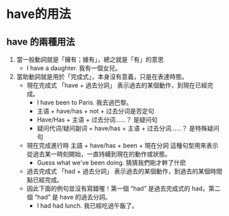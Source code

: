 # have的用法

have 的兩種用法       
------------------------------------
1. 當一般動詞就是「擁有；據有」，總之就是「有」的意思
   - I have a daughter. 我有一個女兒。
2. 當助動詞就是用於「完成式」，本身沒有意義，只是在表達時態。
   - 現在完成式 「have + 過去分詞」 表示過去的某個動作，到現在已經完成。
     - I have been to Paris. 我去過巴黎。
     - 主语 + have/has + not + 过去分词是否定句
     - Have/Has + 主语 + 过去分词……？ 是疑问句
     - 疑问代词/疑问副词 + have/has + 主语 + 过去分词……？ 是特殊疑问句
   - 現在完成進行時 主語 + have/has + been + 現在分詞 這種句型用來表示從過去某一時刻開始，一直持續到現在的動作或狀態。   
     - Guess what we've been doing.  猜猜我們剛才幹了什麽
   - 過去完成式 「had + 過去分詞」 表示過去的某個動作，到過去的某個時間點已經完成。
   - 因此下面的例句並沒有寫錯喔！第一個 “had” 是過去完成式的 had，第二個 “had” 是 have 的過去分詞。
     - I had had lunch. 我已經吃過午飯了。
    